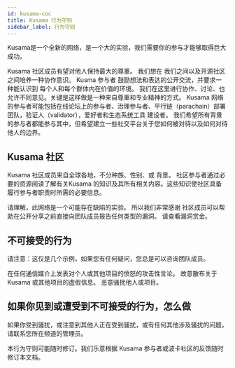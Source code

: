 ```yaml
---
id: kusama-coc
title: Kusama 行为守则
sidebar_label: 行为守则
---
```


Kusama是一个全新的网络，是一个大的实验，我们需要你的参与才能够取得巨大成功。

Kusama 社区成员有望对他人保持最大的尊重。 我们想在 我们之间以及开源社区之间培养一种协作意识。 Kusma 参与者 鼓励想法和表达的公开交流，并要求一种能认识到 每个人和每个群体内在价值的环境。 我们在这里进行协作、讨论、也允许不同意见。关键是这样做是一种来自尊重和专业精神的方式。 Kusama 网络的参与者可能包括在线论坛上的参与者、治理参与者、平行链（parachain）部署团队，验证人（validator），爱好者和生态系统工具 建设者。 我们希望所有背景的参与者都能参与其中，但希望建立一些社交平台关于您如何被对待以及如何对待他人的边界。

## Kusama 社区

Kusama 社区成员来自全球各地，不分种族、性别、或 背景。 社区参与者通过必要的资源阅读了解有关Kusama 的知识及其所有相关内容。这些知识使社区具备履行参与者职责时所需的必要信息。

请理解，此网络是一个可能存在缺陷的实验。 所以我们非常感谢 社区成员可以帮助在公开分享之前直接向团队成员报告任何类型的漏洞。 请查看漏洞赏金。

## 不可接受的行为

请注意：这仅是几个示例，如果您有任何疑问，您总是可以咨询团队成员。

在任何通信媒介上发表对个人或其他项目的愤怒的攻击性言论。 故意散布关于 Kusama 或其他项目的虚假信息。 恶意骚扰他人或项目。

## 如果你见到或遭受到不可接受的行为，怎么做

如果你受到骚扰，或注意到其他人正在受到骚扰，或有任何其他涉及骚扰的问题，请联系您所在频道的管理员。

本行为守则可能随时修订。我们乐意根据 Kusama 参与者或波卡社区的反馈随时修订本文档。
